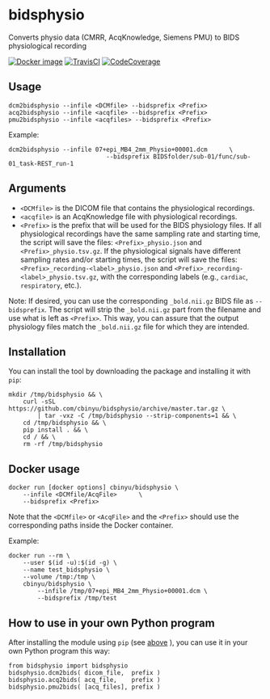 # bidsphysio
Converts physio data (CMRR, AcqKnowledge, Siemens PMU) to BIDS physiological recording

[![Docker image](https://img.shields.io/badge/docker-cbinyu/bidsphysio:latest-brightgreen.svg?logo=docker&style=flat)](https://hub.docker.com/r/cbinyu/bidsphysio/tags/)
[![TravisCI](https://travis-ci.com/cbinyu/bidsphysio.svg?branch=master)](https://travis-ci.com/cbinyu/bidsphysio)
[![CodeCoverage](https://codecov.io/gh/cbinyu/bidsphysio/branch/master/graph/badge.svg)](https://codecov.io/gh/cbinyu/bidsphysio)

## Usage
```
dcm2bidsphysio --infile <DCMfile> --bidsprefix <Prefix>
acq2bidsphysio --infile <acqfile> --bidsprefix <Prefix>
pmu2bidsphysio --infile <acqfiles> --bidsprefix <Prefix>
```

Example:
```
dcm2bidsphysio --infile 07+epi_MB4_2mm_Physio+00001.dcm      \
                           --bidsprefix BIDSfolder/sub-01/func/sub-01_task-REST_run-1
```

## Arguments
 * `<DCMfile>` is the DICOM file that contains the physiological recordings.
 * `<acqfile>` is an AcqKnowledge file with physiological recordings.
 * `<Prefix>` is the prefix that will be used for the BIDS physiology files.  If all physiological recordings have the same sampling rate and starting time, the script will save the files: `<Prefix>_physio.json` and `<Prefix>_physio.tsv.gz`.  If the physiological signals have different sampling rates and/or starting times, the script will save the files: `<Prefix>_recording-<label>_physio.json` and `<Prefix>_recording-<label>_physio.tsv.gz`, with the corresponding labels (e.g., `cardiac`, `respiratory`, etc.).

Note: If desired, you can use the corresponding `_bold.nii.gz` BIDS file as `--bidsprefix`. The script will strip the `_bold.nii.gz` part from the filename and use what is left as `<Prefix>`. This way, you can assure that the output physiology files match the `_bold.nii.gz` file for which they are intended.

## Installation
You can install the tool by downloading the package and installing it
with `pip`:

```
mkdir /tmp/bidsphysio && \
    curl -sSL https://github.com/cbinyu/bidsphysio/archive/master.tar.gz \
        | tar -vxz -C /tmp/bidsphysio --strip-components=1 && \
    cd /tmp/bidsphysio && \
    pip install . && \
    cd / && \
    rm -rf /tmp/bidsphysio
```

## Docker usage
```
docker run [docker options] cbinyu/bidsphysio \
    --infile <DCMfile/AcqFile>      \
    --bidsprefix <Prefix>
```
Note that the `<DCMfile>` or `<AcqFile>` and the `<Prefix>` should use the corresponding paths inside the Docker container.

Example:
```
docker run --rm \
    --user $(id -u):$(id -g) \
    --name test_bidsphysio \
    --volume /tmp:/tmp \
    cbinyu/bidsphysio \
        --infile /tmp/07+epi_MB4_2mm_Physio+00001.dcm \
        --bidsprefix /tmp/test
```


## How to use in your own Python program
After installing the module using `pip` (see [above](https://github.com/cbinyu/bidsphysio#installation "Installation") ), you can use it in your own Python program this way:
```
from bidsphysio import bidsphysio
bidsphysio.dcm2bids( dicom_file,  prefix )
bidsphysio.acq2bids( acq_file,    prefix )
bidsphysio.pmu2bids( [acq_files], prefix )
```

